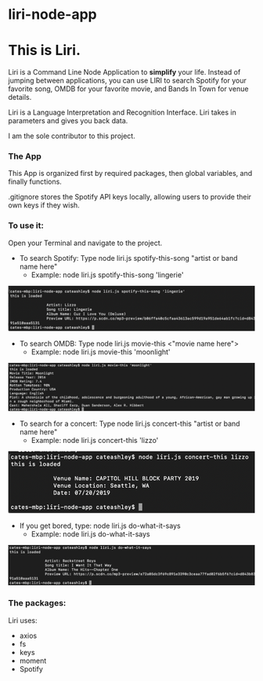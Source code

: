 # liri-node-app

# This is Liri. 

Liri is a Command Line Node Application to **simplify** your life. Instead of jumping between applications, you can use LIRI to search Spotify for your favorite song, OMDB for your favorite movie, and Bands In Town for venue details. 

Liri is a Language Interpretation and Recognition Interface. Liri takes in parameters and gives you back data.


I am the sole contributor to this project. 

### The App
This App is organized first by required packages, then global variables, and finally functions. 

.gitignore stores the Spotify API keys locally, allowing users to provide their own keys if they wish. 



### To use it:
Open your Terminal and navigate to the project. 

* To search Spotify: Type node liri.js spotify-this-song "artist or band name here"
    * Example: node liri.js spotify-this-song 'lingerie'

![LIRI Spotify](/images/spotify-this-song-lingerie.png)


* To search OMDB: Type node liri.js movie-this <"movie name here">
    * Example: node liri.js movie-this 'moonlight'

![LIRI OMDB](/images/movie-this-moonlight.png)


* To search for a concert: Type node liri.js concert-this "artist or band name here"
    * Example: node liri.js concert-this 'lizzo' 

![LIRI Concert](/images/concert-this-lizzo.png)


* If you get bored, type: node liri.js do-what-it-says 
    * Example: node liri.js do-what-it-says

![LIRI Surprise](/images/do-what-it-says.png)


### The packages: 
Liri uses:
* axios 
* fs 
* keys 
* moment 
* Spotify 



